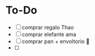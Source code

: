 
# To-Do

- [ ] comprar regalo Thao
- [ ] comprar elefante ama
- [ ] comprar pan + envoltorio 🎁 
- [ ] 
